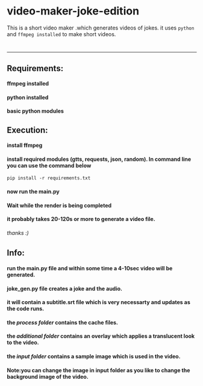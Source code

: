 # video-maker-joke-edition
This is a short video maker .which generates videos of jokes. it uses `python` and `ffmpeg installed` to make short videos.
  # 
***



## Requirements:
  #### ffmpeg installed 
  #### python installed
  #### basic python modules


## Execution:
  #### install ffmpeg
  #### install required modules (gtts, requests, json, random). In command line you can use the command below
    pip install -r requirements.txt
>
  #### now run the main.py
  #### Wait while the render is being completed 
  #### it probably takes 20-120s or more to generate a video file.
  ###### thanks :)



  
  
## Info:
  #### run the main.py file and within some time a 4-10sec video will be generated.
  #### joke_gen.py file creates a joke and the audio.
  #### it will contain a subtitle.srt file which is very necessarty and updates as the code runs.
  #### the *process folder* contains the cache files.
  #### the *additional folder* contains an overlay which applies a translucent look to the video.
  #### the *input folder* contains a sample image which is used in the video.
  #### Note:you can change the image in input folder as you like to change the background image of the video.

